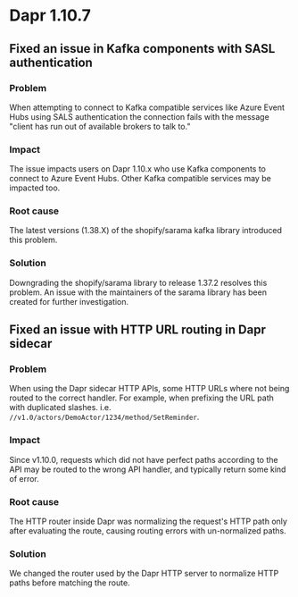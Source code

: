# Dapr 1.10.7

## Fixed an issue in Kafka components with SASL authentication

### Problem

When attempting to connect to Kafka compatible services like Azure Event Hubs using SALS authentication the connection fails with the message "client has run out of available brokers to talk to."

### Impact

The issue impacts users on Dapr 1.10.x who use Kafka components to connect to Azure Event Hubs. Other Kafka compatible services may be impacted too.

### Root cause

The latest versions (1.38.X) of the shopify/sarama kafka library introduced this problem.

### Solution

Downgrading the shopify/sarama library to release 1.37.2 resolves this problem. An issue with the maintainers of the sarama library has been created for further investigation.

## Fixed an issue with HTTP URL routing in Dapr sidecar

### Problem

When using the Dapr sidecar HTTP APIs, some HTTP URLs where not being routed to
the correct handler. For example, when prefixing the URL path with duplicated
slashes. i.e. `//v1.0/actors/DemoActor/1234/method/SetReminder`.

### Impact

Since v1.10.0, requests which did not have perfect paths according to the API
may be routed to the wrong API handler, and typically return some kind of error.

### Root cause

The HTTP router inside Dapr was normalizing the request's HTTP path only after
evaluating the route, causing routing errors with un-normalized paths.

### Solution

We changed the router used by the Dapr HTTP server to normalize HTTP paths
before matching the route.
